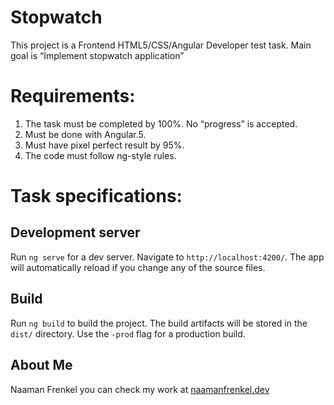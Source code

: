 # Stopwatch

This project is a Frontend HTML5/CSS/Angular Developer test task.
Main goal is “Implement stopwatch application”

# Requirements:
1. The task must be completed by 100%. No “progress” is accepted.
2. Must be done with Angular.5.
3. Must have pixel perfect result by 95%.
4. The code must follow ng-style rules.


# Task specifications:

## Development server

Run `ng serve` for a dev server. Navigate to `http://localhost:4200/`. The app will automatically reload if you change any of the source files.

## Build

Run `ng build` to build the project. The build artifacts will be stored in the `dist/` directory. Use the `-prod` flag for a production build.

## About Me
Naaman Frenkel you can check my work at [naamanfrenkel.dev](https://naamanfrenkel.dev/)

